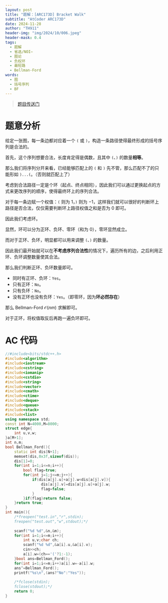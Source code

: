 ```yaml
---
layout: post
title: "题解：[ARC173D] Bracket Walk"
subtitle: "AtCoder ARC173D"
date: 2024-11-28
author: "TH911"
header-img: "img/2024/10/006.jpeg"
header-mask: 0.4
tags:
  - 题解
  - 省选/NOI−
  - 图论
  - 负权环
  - 最短路
  - Bellman-Ford
words:
  - 图
  - 括号序列
  - BF
---
```


> [题目传送门](https://www.luogu.com.cn/problem/AT_arc173_d)

# 题意分析

给定一张图，每一条边都对应着一个 `(` 或 `)`，构造一条路径使得最终形成的括号序列是合法的。

首先，这个序列想要合法，长度肯定得是偶数，且其中 `(`、`)` 的数量**相等**。

那么我们将序列分开来看，已经能够匹配上的 `(` 和 `)` 先不管，那么匹配不了的只能形如 `)...(`。（否则就匹配上了）

考虑到合法路径一定是个环（起点、终点相同），因此我们可以通过更换起点的方式来更改序列的顺序，使得最终环上的序列合法。

对于每一条边赋一个权值：`(` 则为 $1$，`)` 则为 $-1$，这样我们就可以很好的判断环上路径是否合法，仅仅需要判断环上路径权值之和是否为 $0$ 即可。

因此我们考虑环。

显然，环可以分为正环、负环、零环（和为 $0$），零环显然成立。

而对于正环、负环，明显都可以用来调整 `(`、`)` 的数量。

因此我们最开始就可以在**不考虑序列合法性**的情况下，遍历所有的边，之后利用正环、负环调整数量使其合法。

那么我们判断正环、负环数量即可。

* 同时有正环、负环：`Yes`。
* 只有正环：`No`。
* 只有负环：`No`。
* 没有正环也没有负环：`Yes`。（即零环，因为**环必然存在**）

那么 Bellman-Ford $\mathcal O(nm)$ 求解即可。

对于正环，将权值取反后再跑一遍负环即可。

# AC 代码

```cpp
//#include<bits/stdc++.h>
#include<algorithm>
#include<iostream>
#include<cstring>
#include<iomanip>
#include<cstdio>
#include<string>
#include<vector>
#include<cmath>
#include<ctime>
#include<deque>
#include<queue>
#include<stack>
#include<list>
using namespace std;
const int N=4000,M=8000;
struct edge{
	int u,v,w;
}a[M+1];
int n,m;
bool Bellman_Ford(){
	static int dis[N+1];
	memset(dis,0x3f,sizeof(dis));
	dis[1]=0;
	for(int i=1;i<=n;i++){
		bool flag=true;
		for(int j=1;j<=m;j++){
			if(dis[a[j].u]+a[j].w<dis[a[j].v]){
				dis[a[j].v]=dis[a[j].u]+a[j].w;
				flag=false;
			}
		}if(flag)return false;
	}return true;
}
int main(){
	/*freopen("test.in","r",stdin);
	freopen("test.out","w",stdout);*/
	
	scanf("%d %d",&n,&m);
	for(int i=1;i<=m;i++){
		int u,v;char ch;
		scanf("%d %d",&a[i].u,&a[i].v);
		cin>>ch;
		a[i].w=(ch=='('?1:-1);
	}bool ans=Bellman_Ford();
	for(int i=1;i<=m;i++)a[i].w=-a[i].w;
	ans^=Bellman_Ford();
	printf("%s\n",(ans?"No":"Yes"));
	
	/*fclose(stdin);
	fclose(stdout);*/
	return 0;
}
```


